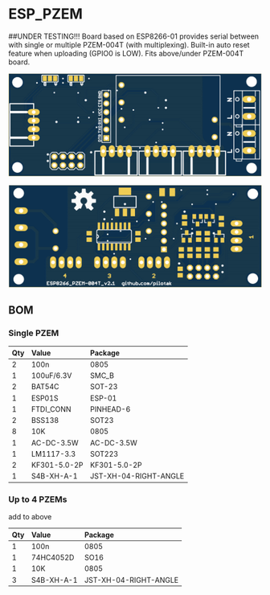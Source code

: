 # ESP_PZEM
##UNDER TESTING!!!
Board based on ESP8266-01 provides serial between with single or multiple PZEM-004T (with multiplexing). Built-in auto reset feature when uploading (GPIO0 is LOW). Fits above/under PZEM-004T board.

![top](ESP_PZEM_v2.1_Combined_Top.png)

![bottom](ESP_PZEM_v2.1_Combined_Bottom.png)

## BOM
### Single PZEM
Qty | Value |Package
---|:---|:---
2 | 100n | 0805
1 | 100uF/6.3V | SMC_B
2 | BAT54C | SOT-23
1 | ESP01S | ESP-01
1 | FTDI_CONN | PINHEAD-6 
2 | BSS138 | SOT23
8 | 10K | 0805
1 | AC-DC-3.5W | AC-DC-3.5W
1 | LM1117-3.3 | SOT223
2 | KF301-5.0-2P | KF301-5.0-2P
1 | S4B-XH-A-1 | JST-XH-04-RIGHT-ANGLE

### Up to 4 PZEMs
add to above

Qty | Value |Package
---|:---|:---
1 | 100n | 0805
1 | 74HC4052D | SO16
1 | 10K | 0805
3 | S4B-XH-A-1 | JST-XH-04-RIGHT-ANGLE
